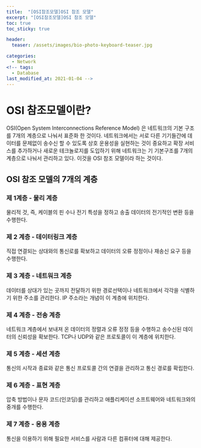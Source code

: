 ```yaml
---
title:  "[OSI참조모델]OSI 참조 모델"
excerpt: "[OSI참조모델]OSI 참조 모델"
toc: true
toc_sticky: true

header:
  teaser: /assets/images/bio-photo-keyboard-teaser.jpg

categories:
  - Network
<!-- tags:
  - Database 
last_modified_at: 2021-01-04 -->
---
```

# OSI 참조모델이란?

OSI(Open System Interconnections Reference Model) 은 네트워크의 기본 구조를 7개의 계층으로 나눠서 표준화 한 것이다.
네트워크에서는 서로 다른 기기들간에 데이터를 문제없이 송수신 할 수 있도록 상호 운용성을 실현하는 것이 중요하고 확장 서비스를 추가하거나
새로운 테크놀로지를 도입하기 위해 네트워크는 기 기본구조를 7개의 계층으로 나눠서 관리하고 있다. 이것을 OSI 참조 모델이라 하는 것이다.

## OSI 참조 모델의 7개의 계층

### 제 1계층 - 물리 계층

물리적 것, 즉, 케이블의 핀 수나 전기 특성을 정하고 송출 데이터의 전기적인 변환 등을 수행한다.

### 제 2 계층 - 데이터링크 계층

직접 연결되는 상대와의 통신로를 확보하고 데이터의 오류 정정이나 재송신 요구 등을 수행한다.

### 제 3 계층 - 네트워크 계층

데이터를 상대가 있는 곳까지 전달하기 위한 경로선택이나 네트워크에서 각각을 식별하기 위한 주소를 관리한다.
IP 주소라는 개념이 이 계층에 위치한다.

### 제 4 계층 - 전송 계층

네트워크 계층에서 보내져 온 데이터의 정렬과 오류 정정 등을 수행하고 송수신된 데이터의 신뢰성을 확보한다.
TCP나 UDP와 같은 프로토콜이 이 계층에 위치한다.

### 제 5 계층 - 세션 계층

통신의 시작과 종료와 같은 통신 프로토콜 간의 연결을 관리하고 통신 경로를 확립한다.

### 제 6 계층 - 표현 계층

압축 방법이나 문자 코드(인코딩)를 관리하고 애플리케이션 소프트웨어와 네트워크와의 중개를 수행한다.

### 제 7 계층 - 응용 계층

통신을 이용하기 위해 필요한 서비스를 사람과 다른 컴퓨터에 대해 제공한다.
